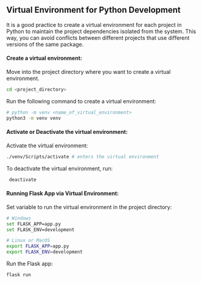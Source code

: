 ## Virtual Environment for Python Development

It is a good practice to create a virtual environment for each project in Python to maintain the project dependencies isolated from the system. This way, you can avoid conflicts between different projects that use different versions of the same package.

#### Create a virtual environment:

Move into the project directory where you want to create a virtual environment.

```bash
cd <project_directory>
```

Run the following command to create a virtual environment:

```bash
# python -m venv <name_of_virtual_environment>
python3 -m venv venv
```

#### Activate or Deactivate the virtual environment:

Activate the virtual environment:

```bash
./venv/Scripts/activate # enters the virtual environment
```

To deactivate the virtual environment, run:

```bash
 deactivate
```

#### Running Flask App via Virtual Environment:

Set variable to run the virtual environment in the project directory:

```bash
# Windows
set FLASK_APP=app.py
set FLASK_ENV=development

# Linux or MacOS
export FLASK_APP=app.py
export FLASK_ENV=development
```

Run the Flask app:

```bash
flask run
```
